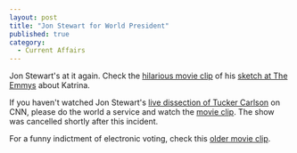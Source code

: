 ```yaml
---
layout: post
title: "Jon Stewart for World President"
published: true
category:
  - Current Affairs
---
```


Jon Stewart's at it again. Check the [hilarious movie clip] of his
[sketch at The Emmys] about Katrina.

If you haven't watched Jon Stewart's [live dissection of Tucker Carlson]
on CNN, please do the world a service and watch the [movie clip]. The
show was cancelled shortly after this incident.

For a funny indictment of electronic voting, check this [older movie
clip].

  [hilarious movie clip]: http://www.ifilm.com/ifilmdetail/2680455
  [sketch at The Emmys]: http://lifesrichpageant.typepad.com/lifes_rich_pageant/2005/09/moonbatting.html
  [live dissection of Tucker Carlson]: http://www.boingboing.net/2004/10/15/jon_stewarts_crossfi.html
  [movie clip]: http://www.ifilm.com/ifilmdetail/2652831
  [older movie clip]: http://avirubin.com/vote/dailyshow.mov
